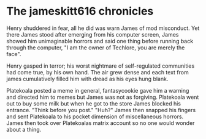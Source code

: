 # The jameskitt616 chronicles
Henry shuddered in fear, all he did was warn James of mod misconduct. Yet there James stood after emerging from his computer screen, James showed him unimaginable horrors and said one thing before running back through the computer, "I am the owner of Techlore, you are merely the face".

Henry gasped in terror; his worst nightmare of self-regulated communities had come true, by his own hand. The air grew dense and each text from james cumulatively filled him with dread as his eyes hung blank.

Platekoala posted a meme in general, fantasycookie gave him a warning and directed him to memes but James was not as forgiving. Platekoala went out to buy some milk but when he got to the store James blocked his entrance.
"Think before you post." 
"Huh?" 
James then snapped his fingers and sent Platekoala to his pocket dimension of miscellaneous horrors. James then took over Platekoalas matrix account so no one would wonder about a thing. 
